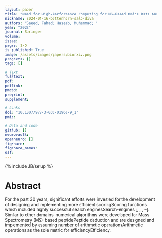 ```yaml
---
layout: paper
title: "Need for High-Performance Computing for MS-Based Omics Data Analysis"
nickname: 2024-04-16-bottenhorn-salo-diva
authors: "Saeed, Fahad; Haseeb, Muhammad; "
year: "2022"
journal: Springer
volume: 
issue:
pages: 1-5
is_published: True
image: /assets/images/papers/biorxiv.png
projects: []
tags: []

# Text
fulltext:
pdf:
pdflink:
pmcid:
preprint: 
supplement:

# Links
doi: "10.1007/978-3-031-01960-9_1"
pmid:

# Data and code
github: []
neurovault:
openneuro: []
figshare:
figshare_names:
osf:
---
```

{% include JB/setup %}

# Abstract

For the past 30 years, significant efforts were invested for the development of designing and implementing more efficient scoringScoring functions which included highly successful search enginesSearch-engines [, , , –]. Similar to other domains, numerical algorithms were developed for Mass Spectrometry (MS)-based peptidePeptide deduction and are designed and implemented by assuming number of arithmetic operationsArithmetic operations as the sole metric for efficiencyEfficiency.
